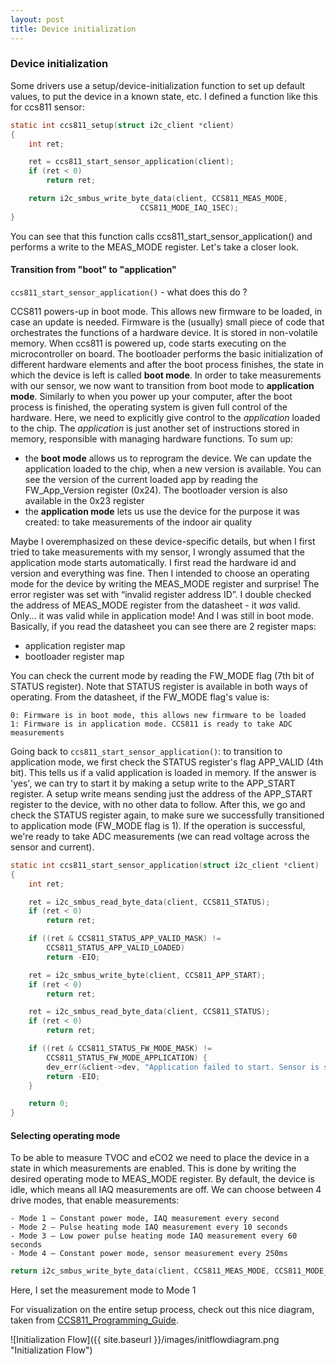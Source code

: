 ```yaml
---
layout: post
title: Device initialization
---
```


### Device initialization

Some drivers use a setup/device-initialization function to set up default values, to put the device in a known state, etc.
I defined a function like this for ccs811 sensor:

```c
static int ccs811_setup(struct i2c_client *client)
{
	int ret;

	ret = ccs811_start_sensor_application(client);
	if (ret < 0)
		return ret;

	return i2c_smbus_write_byte_data(client, CCS811_MEAS_MODE,
					         CCS811_MODE_IAQ_1SEC);
}
```

You can see that this function calls ccs811_start_sensor_application() and performs a write to the MEAS_MODE register. Let's take a closer look.

#### Transition from "boot" to "application"

`ccs811_start_sensor_application()` - what does this do ?

CCS811 powers-up in boot mode. This allows new firmware to be loaded, in case an update is needed. Firmware is the (usually) small piece of code that orchestrates the functions of a hardware device. It is stored in non-volatile memory. When ccs811 is powered up, code starts executing on the microcontroller on board. The bootloader performs the basic initialization of different hardware elements and after the boot process finishes, the state in which the device is left is called **boot mode**. In order to take measurements with our sensor, we now want to transition from boot mode to **application mode**. Similarly to when you power up your computer, after the boot process is finished, the operating system is given full control of the hardware. Here, we need to explicitly give control to the _application_ loaded to the chip. The _application_ is just another set of instructions stored in memory, responsible with managing hardware functions.
To sum up:
  * the **boot mode** allows us to reprogram the device. We can update the application loaded to the chip, when a new version is available. You can see the version of the current loaded app by reading the FW_App_Version register (0x24). The bootloader version is also available in the 0x23 register
  * the **application mode** lets us use the device for the purpose it was created: to take measurements of the indoor air quality

Maybe I overemphasized on these device-specific details, but when I first tried to take measurements with my sensor, I wrongly assumed that the application mode starts automatically. I first read the hardware id and version and everything was fine. Then I  intended to choose an operating mode for the device by writing the MEAS_MODE register and surprise! The error register was set with “invalid register address ID”. I double checked the address of MEAS_MODE register from the datasheet - it _was_ valid. Only... it was valid while in application mode! And I was still in boot mode. Basically, if you read the datasheet you can see there are 2 register maps: 
 * application register map
 * bootloader register map
  
You can check the current mode by reading the FW_MODE flag (7th bit of STATUS register). Note that STATUS register is available in both ways of operating. From the datasheet, if the FW_MODE flag's value is:

	0: Firmware is in boot mode, this allows new firmware to be loaded 
	1: Firmware is in application mode. CCS811 is ready to take ADC measurements

Going back to `ccs811_start_sensor_application()`: to transition to application mode, we first check the STATUS register's flag APP_VALID (4th bit). This tells us if a valid application is loaded in memory. If the answer is 'yes', we can try to start it by making a setup write to the APP_START register. A setup write means sending just the address of the APP_START register to the device, with no other data to follow. After this, we go and check the STATUS register again, to make sure we successfully transitioned to application mode (FW_MODE flag is 1). If the operation is successful, we're ready to take ADC measurements (we can read voltage across the sensor and current).

```c
static int ccs811_start_sensor_application(struct i2c_client *client)
{
	int ret;

	ret = i2c_smbus_read_byte_data(client, CCS811_STATUS);
	if (ret < 0)
		return ret;

	if ((ret & CCS811_STATUS_APP_VALID_MASK) !=
	    CCS811_STATUS_APP_VALID_LOADED)
		return -EIO;

	ret = i2c_smbus_write_byte(client, CCS811_APP_START);
	if (ret < 0)
		return ret;

	ret = i2c_smbus_read_byte_data(client, CCS811_STATUS);
	if (ret < 0)
		return ret;

	if ((ret & CCS811_STATUS_FW_MODE_MASK) !=
	    CCS811_STATUS_FW_MODE_APPLICATION) {
		dev_err(&client->dev, "Application failed to start. Sensor is still in boot mode.\n");
		return -EIO;
	}

	return 0;
}
```

#### Selecting operating mode

To be able to measure TVOC and eCO2 we need to place the device in a state in which measurements are enabled. This is done by writing the desired operating mode to MEAS_MODE register. By default, the device is idle, which means all IAQ measurements are off. We can choose between 4 drive modes, that enable measurements:

	- Mode 1 – Constant power mode, IAQ measurement every second
	- Mode 2 – Pulse heating mode IAQ measurement every 10 seconds
	- Mode 3 – Low power pulse heating mode IAQ measurement every 60 seconds
	- Mode 4 – Constant power mode, sensor measurement every 250ms

```c
return i2c_smbus_write_byte_data(client, CCS811_MEAS_MODE, CCS811_MODE_IAQ_1SEC);
```
Here, I set the measurement mode to Mode 1

For visualization on the entire setup process, check out this nice diagram, taken from [CCS811_Programming_Guide](https://cdn.sparkfun.com/datasheets/BreakoutBoards/CCS811_Programming_Guide.pdf).

![Initialization Flow]({{ site.baseurl }}/images/initflowdiagram.png "Initialization Flow")





